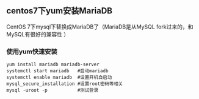 ## centos7下yum安装MariaDB

CentOS 7下mysql下替换成MariaDB了（MariaDB是从MySQL fork过来的，和MySQL有很好的兼容性 ）

### 使用yum快速安装  
````
yum install mariadb mariadb-server
systemctl start mariadb   #启动mariadb
systemctl enable mariadb  #设置开机自启动
mysql_secure_installation #设置root密码等相关
mysql -uroot -p           #测试登录   
````